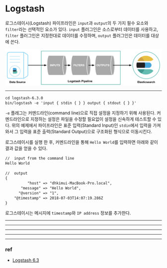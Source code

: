 # Logstash

로그스테이시(Logstash) 파이프라인은 `input`과 `output`의 두 가지 필수 요소와 `filter`라는 선택적인 요소가 있다. `input` 플러그인은 소스로부터 데이터를 사용하고, `filter` 플러그인은 지정한대로 데이터를 수정하며, `output` 플러그인은 데이터를 대상에 쓴다.

![Logstash_Pipeline](../Image/Logstash_Pipeline.png)

-----

```
cd logstash-6.3.0
bin/logstash -e 'input { stdin { } } output { stdout { } }'
```

`-e` 플레그는 커멘드라인(command line)으로 직접 설정을 지정하기 위해 사용된다. 커멘드라인으로 지정하는 설정은 파일을 수정할 필요없이 설정을 신속하게 테스트할 수 있다. 위의 예제에서 파이프라인은 표준 입력(Standard Input)인 `stdin`에서 입력을 가져와서 그 입력을 표준 출력(Standard Output)으로 구조화된 형식으로 이동시킨다.

로그스테이시를 실행 한 후, 커멘드라인을 통해 `Hello World`를 입력하면 아래와 같이 결과 값을 얻을 수 있다.

```
//	input from the command line
Hello World

//	output
{
          "host" => "dhkimui-MacBook-Pro.local",
       "message" => "Hello World",
      "@version" => "1",
    "@timestamp" => 2018-07-03T14:07:19.286Z
}
```

로그스테이시는 메시지에 `timestamp`와 `IP address` 정보를 추가한다. 

-----



-----



-----



-----



-----

### ref

- [Logstash 6.3](https://www.elastic.co/guide/en/logstash/current/first-event.html)

